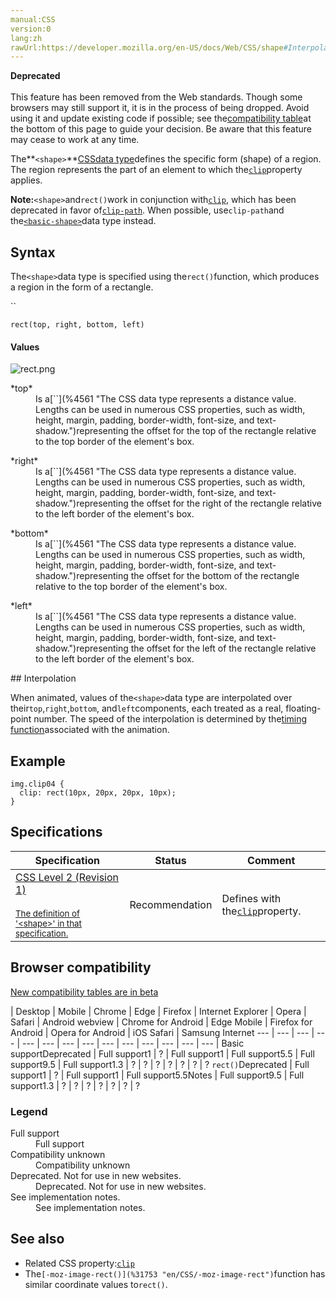 ```yaml
---
manual:CSS
version:0
lang:zh
rawUrl:https://developer.mozilla.org/en-US/docs/Web/CSS/shape#Interpolation
---
```






**Deprecated**<br></br>This feature has been removed from the Web standards. Though some browsers may still support it, it is in the process of being dropped. Avoid using it and update existing code if possible; see the[compatibility table](%34276 "")at the bottom of this page to guide your decision. Be aware that this feature may cease to work at any time.





The**`<shape>`**[CSS](%427 "")[data type](%27786 "")defines the specific form (shape) of a region. The region represents the part of an element to which the[`clip`](%29392 "The clip CSS property defines what portion of an element is visible. The clip property applies only to absolutely positioned elements, that is elements with position:absolute or position:fixed.")property applies.



**Note:**`<shape>`and`rect()`work in conjunction with[`clip`](%29392 "The clip CSS property defines what portion of an element is visible. The clip property applies only to absolutely positioned elements, that is elements with position:absolute or position:fixed."), which has been deprecated in favor of[`clip-path`](%29240 "The clip-path CSS property creates a clipping region that defines what part of an element should be displayed. More specifically, those portions that are inside the region are shown, while those outside are hidden."). When possible, use`clip-path`and the[`<basic-shape>`](%28324 "The <basic-shape> CSS data type represents a shape used in the clip-path or shape-outside properties.")data type instead.



## Syntax<a name="Syntax"></a>


The`<shape>`data type is specified using the`rect()`function, which produces a region in the form of a rectangle.



``


```
rect(top, right, bottom, left)
```

#### Values<a name="Values"></a>


![rect.png](%31751 "")

<dl><dt id=''>*top*</dt><dd>Is a[`<length>`](%4561 "The <length> CSS data type represents a distance value. Lengths can be used in numerous CSS properties, such as width, height, margin, padding, border-width, font-size, and text-shadow.")representing the offset for the top of the rectangle relative to the top border of the element&#39;s box.</dd></dl><dl><dt id=''>*right*</dt><dd>Is a[`<length>`](%4561 "The <length> CSS data type represents a distance value. Lengths can be used in numerous CSS properties, such as width, height, margin, padding, border-width, font-size, and text-shadow.")representing the offset for the right of the rectangle relative to the left border of the element&#39;s box.</dd></dl><dl><dt id=''>*bottom*</dt><dd>Is a[`<length>`](%4561 "The <length> CSS data type represents a distance value. Lengths can be used in numerous CSS properties, such as width, height, margin, padding, border-width, font-size, and text-shadow.")representing the offset for the bottom of the rectangle relative to the top border of the element&#39;s box.</dd></dl><dl><dt id=''>*left*</dt><dd>Is a[`<length>`](%4561 "The <length> CSS data type represents a distance value. Lengths can be used in numerous CSS properties, such as width, height, margin, padding, border-width, font-size, and text-shadow.")representing the offset for the left of the rectangle relative to the left border of the element&#39;s box.</dd></dl>
## Interpolation<a name="Interpolation"></a>


When animated, values of the`<shape>`data type are interpolated over their`top`,`right`,`bottom`, and`left`components, each treated as a real, floating-point number. The speed of the interpolation is determined by the[timing function](%28336 "timing-function")associated with the animation.


## Example<a name="Examples"></a>

```
img.clip04 {
  clip: rect(10px, 20px, 20px, 10px);
}
```

## Specifications<a name="Specifications"></a>

Specification | Status | Comment 
 ---  |  ---  |  ---  | 
[CSS Level 2 (Revision 1)<br></br><small>The definition of &#39;&lt;shape&gt;&#39; in that specification.</small>](%31752 "") | Recommendation | Defines with the[`clip`](%29392 "The clip CSS property defines what portion of an element is visible. The clip property applies only to absolutely positioned elements, that is elements with position:absolute or position:fixed.")property. 


## Browser compatibility<a name="Browser_compatibility"></a>
[New compatibility tables are in beta<i></i>](%3360 "")

 | <abbr>Desktop<i></i></abbr> | <abbr>Mobile<i></i></abbr> 
 | <abbr>Chrome<i></i></abbr> | <abbr>Edge<i></i></abbr> | <abbr>Firefox<i></i></abbr> | <abbr>Internet Explorer<i></i></abbr> | <abbr>Opera<i></i></abbr> | <abbr>Safari<i></i></abbr> | <abbr>Android webview<i></i></abbr> | <abbr>Chrome for Android<i></i></abbr> | <abbr>Edge Mobile<i></i></abbr> | <abbr>Firefox for Android<i></i></abbr> | <abbr>Opera for Android<i></i></abbr> | <abbr>iOS Safari<i></i></abbr> | <abbr>Samsung Internet<i></i></abbr> 
 ---  |  ---  |  ---  |  ---  |  ---  |  ---  |  ---  |  ---  |  ---  |  ---  |  ---  |  ---  |  ---  |  ---  | 
Basic support<abbr>Deprecated<i></i></abbr> | <abbr>Full support</abbr>1 | <abbr>?</abbr> | <abbr>Full support</abbr>1 | <abbr>Full support</abbr>5.5 | <abbr>Full support</abbr>9.5 | <abbr>Full support</abbr>1.3 | <abbr>?</abbr> | <abbr>?</abbr> | <abbr>?</abbr> | <abbr>?</abbr> | <abbr>?</abbr> | <abbr>?</abbr> | <abbr>?</abbr> 
`rect()`<abbr>Deprecated<i></i></abbr> | <abbr>Full support</abbr>1 | <abbr>?</abbr> | <abbr>Full support</abbr>1 | <abbr>Full support</abbr>5.5<abbr>Notes<i></i></abbr> | <abbr>Full support</abbr>9.5 | <abbr>Full support</abbr>1.3 | <abbr>?</abbr> | <abbr>?</abbr> | <abbr>?</abbr> | <abbr>?</abbr> | <abbr>?</abbr> | <abbr>?</abbr> | <abbr>?</abbr> 


### Legend<a name="Legend"></a>
<dl><dt id=''><abbr>Full support</abbr></dt><dd>Full support</dd><dt id=''><abbr>Compatibility unknown</abbr></dt><dd>Compatibility unknown</dd><dt id=''><abbr>Deprecated. Not for use in new websites.<i></i></abbr></dt><dd>Deprecated. Not for use in new websites.</dd><dt id=''><abbr>See implementation notes.<i></i></abbr></dt><dd>See implementation notes.</dd></dl>

## See also<a name="See_also"></a>

* Related CSS property:[`clip`](%29392 "The clip CSS property defines what portion of an element is visible. The clip property applies only to absolutely positioned elements, that is elements with position:absolute or position:fixed.")
* The`[-moz-image-rect()](%31753 "en/CSS/-moz-image-rect")`function has similar coordinate values to`rect()`.



